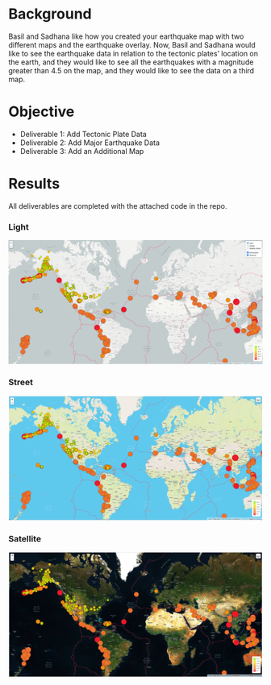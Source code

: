 # Background

Basil and Sadhana like how you created your earthquake map with two different maps and the earthquake overlay. Now, Basil and Sadhana would like to see the earthquake data in relation to the tectonic plates’ location on the earth, and they would like to see all the earthquakes with a magnitude greater than 4.5 on the map, and they would like to see the data on a third map.

# Objective

- Deliverable 1: Add Tectonic Plate Data
- Deliverable 2: Add Major Earthquake Data
- Deliverable 3: Add an Additional Map

# Results
All deliverables are completed with the attached code in the repo. 

### Light
![Light](./Mapping_Earthquakes_Challenge/images/Light.png)

### Street
![Street](./Mapping_Earthquakes_Challenge/images/Streets.png)

### Satellite
![Street](./Mapping_Earthquakes_Challenge/images/Satellite.png)
